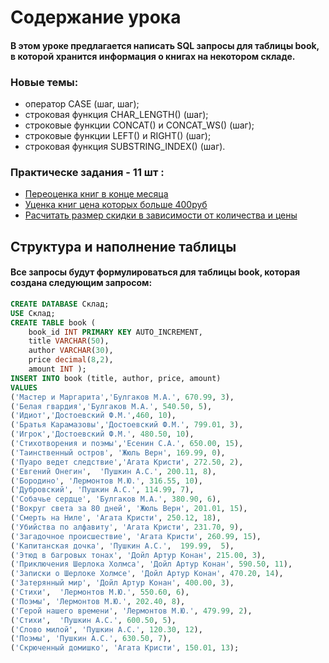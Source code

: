 # Содержание урока
#### В этом уроке предлагается написать SQL запросы для таблицы book, в которой хранится информация о книгах на некотором складе. 

### Новые темы:

* оператор CASE (шаг, шаг);
* строковая функция CHAR_LENGTH() (шаг);
* строковые функции CONCAT() и CONCAT_WS() (шаг);
* строковые функции LEFT() и RIGHT() (шаг);
* строковая функция SUBSTRING_INDEX() (шаг).
### Практическе задания - 11 шт :

* <a href="https://github.com/kolesnikovvitaliy/SQL_trainer_advanced/tree/main/1_Основы_SQL_расширенные_возможности/1_1_Простая_выборка_Склад/1_1_2_Переоценка_книг_в_конце_месяца">Переоценка книг в конце месяца</a>
* <a href="https://github.com/kolesnikovvitaliy/SQL_trainer_advanced/tree/main/1_Основы_SQL_расширенные_возможности/1_1_Простая_выборка_Склад/1_1_2_Переоценка_книг_в_конце_месяца">Уценка книг цена которых больше 400руб</a>
* <a href="https://github.com/kolesnikovvitaliy/SQL_trainer_advanced/tree/main/1_Основы_SQL_расширенные_возможности/1_1_Простая_выборка_Склад/1_1_4_Размер_скидки_от_количества_в_магазине">Расчитать размер скидки в зависимости от количества и цены</a>

## Структура и наполнение таблицы
#### Все запросы будут формулироваться для таблицы book, которая создана следующим запросом:

```SQL
CREATE DATABASE Склад;
USE Склад;
CREATE TABLE book (
    book_id INT PRIMARY KEY AUTO_INCREMENT, 
    title VARCHAR(50), 
    author VARCHAR(30), 
    price decimal(8,2), 
    amount INT );
INSERT INTO book (title, author, price, amount) 
VALUES 
('Мастер и Маргарита','Булгаков М.А.', 670.99, 3),
('Белая гвардия','Булгаков М.А.', 540.50, 5),
('Идиот','Достоевский Ф.М.',460, 10),
('Братья Карамазовы','Достоевский Ф.М.', 799.01, 3),
('Игрок','Достоевский Ф.М.', 480.50, 10),
('Стихотворения и поэмы','Есенин С.А.', 650.00, 15),
('Таинственный остров', 'Жюль Верн', 169.99, 0),
('Пуаро ведет следствие','Агата Кристи', 272.50, 2),
('Евгений Онегин',  'Пушкин А.С.', 200.11, 8),
('Бородино', 'Лермонтов М.Ю.', 316.55, 10),
('Дубровский', 'Пушкин А.С.', 114.99, 7),
('Собачье сердце', 'Булгаков М.А.', 380.90, 6),
('Вокруг света за 80 дней', 'Жюль Верн', 201.01, 15),
('Смерть на Ниле', 'Агата Кристи', 250.12, 18),
('Убийства по алфавиту', 'Агата Кристи', 231.70, 9),
('Загадочное происшествие', 'Агата Кристи', 260.99, 15),
('Капитанская дочка', 'Пушкин А.С.',  199.99,  5),
('Этюд в багровых тонах', 'Дойл Артур Конан', 215.00, 3),
('Приключения Шерлока Холмса', 'Дойл Артур Конан', 590.50, 11),
('Записки о Шерлоке Холмсе', 'Дойл Артур Конан', 470.20, 14),
('Затерянный мир', 'Дойл Артур Конан', 400.00, 3),
('Стихи',  'Лермонтов М.Ю.', 550.60, 6),
('Поэмы', 'Лермонтов М.Ю.', 202.40, 8),
('Герой нашего времени', 'Лермонтов М.Ю.', 479.99, 2),
('Стихи',  'Пушкин А.С.', 600.50, 5),
('Слово милой', 'Пушкин А.С.', 120.30, 12),
('Поэмы', 'Пушкин А.С.', 630.50, 7),
('Скрюченный домишко', 'Агата Кристи', 150.01, 13);
 ```